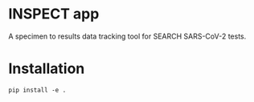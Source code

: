 # INSPECT app
A specimen to results data tracking tool for SEARCH SARS-CoV-2 tests.

# Installation
```
pip install -e .
```